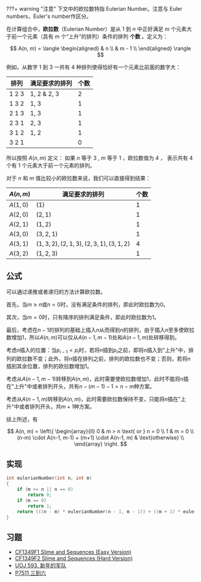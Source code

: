 ???+ warning "注意"
    下文中的欧拉数特指 Eulerian Number。注意与 Euler numbers，Euler's number作区分。

在计算组合中，**欧拉数**（Eulerian Number）是从 $1$ 到 $n$ 中正好满足 $m$ 个元素大于前一个元素（具有 $m$ 个“上升”的排列）条件的排列 **个数** 。定义为：

$$
A(n, m) = 
\langle 
\begin{aligned}
& n \\
& m - 1 \\
\end{aligned}
\rangle
$$

例如，从数字 $1$ 到 $3$ 一共有 $4$ 种排列使得恰好有一个元素比前面的数字大：

| 排列  |  满足要求的排列  | 个数  |
| ---------- | --------------- | -------------- |
| 1 2 3 | 1, 2 & 2, 3 | 2 |
| 1 3 2 | 1, 3 | 1 |
| 2 1 3 | 1, 3 | 1 |
| 2 3 1 | 2, 3 | 1 | 
| 3 1 2 | 1, 2 | 1 |
| 3 2 1 |      | 0 |

所以按照 $A(n, m)$ 定义： 如果 $n$ 等于 $3$ , $m$ 等于 $1$ ，欧拉数值为 $4$ ， 表示共有 $4$ 个有 $1$ 个元素大于前一个元素的排列。

对于 $n$ 和 $m$ 值比较小的欧拉数来说，我们可以直接得到结果：

| $A(n, m)$  | 满足要求的排列 | 个数 | 
| ---------- | --------------- | --------------- | 
| $A(1, 0)$ | $(1)$ | 1 |
| $A(2, 0)$ | $(2, 1)$ | 1 |
| $A(2, 1)$  | $(1, 2)$ | 1 |
| $A(3, 0)$ | $(3, 2, 1)$ | 1 | 
| $A(3, 1)$ | $(1, 3, 2), (2, 1, 3), (2, 3, 1), (3, 1, 2)$ | 4 |
| $A(3, 2)$ | $(1, 2, 3)$ | 1 |

## 公式

可以通过递推或者递归的方法计算欧拉数。

首先，当$m \ge n$或$n = 0$时，没有满足条件的排列，即此时欧拉数为0。

其次，当$m = 0$时，只有降序的排列满足条件，即此时欧拉数为1。

最后，考虑在$n-1$的排列的基础上插入$n$从而得到$n$的排列，由于插入$n$至多使欧拉数增加1，所以$A(n, m)$可以仅从$A(n-1, m-1)$处和$A(n-1, m)$处转移得到。

考虑$n$插入的位置：当$p_{i-1} < p_{i}$时，若将$n$插到$p_{i}$之前，即将$n$插入到"上升"中，排列的欧拉数不变；此外，将$n$插在排列之前，排列的欧拉数也不变；否则，若将$n$插到其余位置，排列的欧拉数增加1。

考虑从$A(n-1, m-1)$转移到$A(n, m)$，此时需要使欧拉数增加1，此时不能将$n$插在"上升"中或者排列开头，共有$n - (m-1) - 1 = n-m$种方案。

考虑从$A(n-1, m)$转移到$A(n, m)$，此时需要欧拉数保持不变，只能将$n$插在"上升"中或者排列开头，共$m+1$种方案。

综上所述，有

$$
A(n, m) = 
\left\{
\begin{array}{ll}
0 & m > n \text{ or } n = 0 \\
1 & m = 0 \\
(n-m) \cdot A(n-1, m-1) + (m+1) \cdot A(n-1, m) & \text{otherwise} \\
\end{array}
\right.
$$

## 实现

```c++
int eulerianNumber(int n, int m)
{
    if (m >= n || n == 0)
        return 0;
    if (m == 0)
        return 1;
    return (((n - m) * eulerianNumber(n - 1, m - 1)) + ((m + 1) * eulerianNumber(n - 1, m)));
}
```

## 习题

-  [CF1349F1 Slime and Sequences (Easy Version)](https://codeforces.com/problemset/problem/1349/F1) 
-  [CF1349F2 Slime and Sequences (Hard Version)](https://codeforces.com/problemset/problem/1349/F2) 
-  [UOJ 593. 新年的军队](https://uoj.ac/problem/593) 
-  [P7511 三到六](https://www.luogu.com.cn/problem/P7511) 

